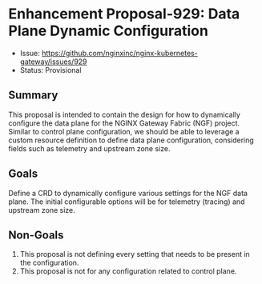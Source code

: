 # Enhancement Proposal-929: Data Plane Dynamic Configuration

- Issue: https://github.com/nginxinc/nginx-kubernetes-gateway/issues/929
- Status: Provisional

## Summary

This proposal is intended to contain the design for how to dynamically configure the data plane for the
NGINX Gateway Fabric (NGF) project. Similar to control plane configuration, we should be able to leverage
a custom resource definition to define data plane configuration, considering fields such as telemetry and
upstream zone size.

## Goals

Define a CRD to dynamically configure various settings for the NGF data plane. The initial configurable options
will be for telemetry (tracing) and upstream zone size.

## Non-Goals

 1. This proposal is not defining every setting that needs to be present in the configuration.
 2. This proposal is not for any configuration related to control plane.
